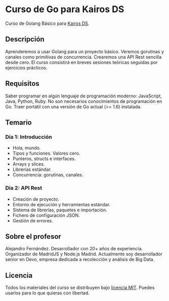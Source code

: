 # Curso de Go para Kairos DS

Curso de Golang Básico para [Kairos DS](https://www.kairosds.com/).

## Descripción

Aprenderemos a usar Golang para un proyecto básico. Veremos gorutinas y canales como primitivas de concurrencia. Crearemos una API Rest sencilla desde cero. El curso consistirá en breves sesiones teóricas seguidas por ejercicios prácticos.

## Requisitos 

Saber programar en algún lenguaje de programación moderno: JavaScript, Java, Python, Ruby. No son necesarios conocimientos de programación en Go. Traer portátil con una versión de Go actual (>= 1.6) instalada.

## Temario

### Día 1: Introducción

* Hola, mundo.
* Tipos y funciones. Valores cero.
* Punteros, structs e interfaces.
* Arrays y slices.
* Librerías estándar.
* Concurrencia: gorutinas, canales.

### Día 2: API Rest

* Creación de proyecto.
* Entorno de ejecución y herramientas estándar.
* Sistema de librerías, paquetes e importación.
* Fichero de configuración JSON.
* Gestión de errores.

## Sobre el profesor

Alejandro Fernández. Desarrollador con 20+ años de experiencia. Organizador de MadridJS y Node.js Madrid. Actualmente soy desarrollador senior en Devo, empresa dedicada a recolección y análisis de Big Data.

## Licencia

Todos los materiales del curso se distribuyen bajo
[licencia MIT](./LICENSE.md).
Puedes usarlos para lo que quieras con libertad.

